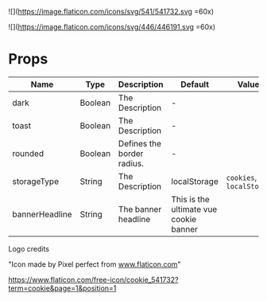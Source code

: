 ![](https://image.flaticon.com/icons/svg/541/541732.svg =60x)

![](https://image.flaticon.com/icons/svg/446/446191.svg =60x)


# Props

| Name | Type | Description | Default | Values |
|------|-------------|---------|------|--------|
| dark | Boolean | The Description | - | |
| toast | Boolean | The Description | - | |
| rounded | Boolean | Defines the border radius. | - | |
| storageType | String | The Description | localStorage | `cookies`, `localStorage` |
| bannerHeadline | String | The banner headline | This is the ultimate vue cookie banner |  |


Logo credits

"Icon made by Pixel perfect from www.flaticon.com"

https://www.flaticon.com/free-icon/cookie_541732?term=cookie&page=1&position=1
